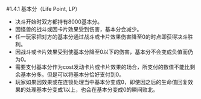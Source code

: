 #1.4.1        基本分（Life Point, LP）
* 决斗开始时双方都持有8000基本分。
* 因怪兽的战斗或因卡片效果受到伤害，基本分会减少。
* 任一玩家把对方的基本分通过战斗或卡片效果伤害降至0的时点即获得决斗胜利。
* 因战斗或卡片效果受到使基本分降至0以下的伤害，基本分不会变成负值而仍为0。
* 需要支付基本分作为cost发动卡片或卡片效果的场合，所支付的数值不能比剩余基本分多。但是可以将基本分恰好支付到0。
* 玩家如果因效果或在连锁处理当中基本分变成0，即使因之后的生命值回复效果的处理基本分变成1以上，也会在基本分变成0的瞬间败北。
